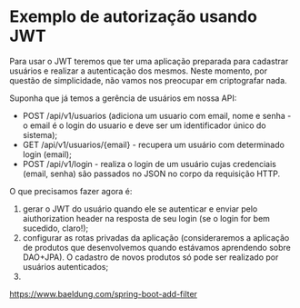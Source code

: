 # Exemplo de autorização usando JWT

Para usar o JWT teremos que ter uma aplicação preparada para cadastrar usuários e realizar a autenticação dos mesmos. Neste momento, por questão de simplicidade, não vamos nos preocupar em criptografar nada. 

Suponha que já temos a gerência de usuários em nossa API:

* POST /api/v1/usuarios (adiciona um usuario com email, nome e senha - o email é o login do usuario e deve ser um identificador único do sistema);
* GET /api/v1/usuarios/{email} - recupera um usuário com determinado login (email);
* POST /api/v1/login - realiza o login de um usuário cujas credenciais (email, senha) são passados no JSON no corpo da requisição HTTP.

O que precisamos fazer agora é:

1. gerar o JWT do usuário quando ele se autenticar e enviar pelo aiuthorization header na resposta de seu login (se o login for bem sucedido, claro!);
2. configurar as rotas privadas da aplicação (consideraremos a aplicação de produtos que desenvolvemos quando estávamos aprendendo sobre DAO+JPA). O cadastro de novos produtos só pode ser realizado por usuários autenticados;
3. 

https://www.baeldung.com/spring-boot-add-filter
